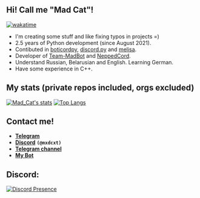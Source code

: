 ## Hi! Call me "Mad Cat"!
[![wakatime](https://wakatime.com/badge/user/018bdd47-3225-4a22-aa86-fc894e5d7762.svg)](https://wakatime.com/@018bdd47-3225-4a22-aa86-fc894e5d7762)
- I'm creating some stuff and like fixing typos in projects =)
- 2.5 years of Python development (since August 2021).
- Contibuted in [boticordpy](https://github.com/Boticord/boticordpy), [discord.py](https://github.com/Rapptz/discord.py) and [melisa](https://github.com/MelisaDev/melisa).
- Developer of [Team-MadBot](https://github.com/Team-MadBot) and [NeppedCord](https://github.com/neppedcord).
- Understand Russian, Belarusian and English. Learning German.
- Have some experience in C++.

## My stats (private repos included, orgs excluded)
[![Mad_Cat's stats](https://github-readme-stats.vercel.app/api?username=madcat9958&theme=dark&count_private=True&show_icons=True)](https://github.com/anuraghazra/github-readme-stats)
[![Top Langs](https://github-readme-stats.vercel.app/api/top-langs/?username=madcat9958&theme=dark)](https://github.com/anuraghazra/github-readme-stats)

## Contact me!
- [**Telegram**](https://t.me/justmxdcxt)
- [**Discord**](https://discord.com/users/560529834325966858) **`(@mxdcxt)`**
- [**Telegram channel**](https://t.me/MadCat9958)
- [**My Bot**](https://bcord.cc/b/madbot)

## Discord:
[![Discord Presence](https://lanyard.cnrad.dev/api/560529834325966858)](https://discord.com/users/560529834325966858)
